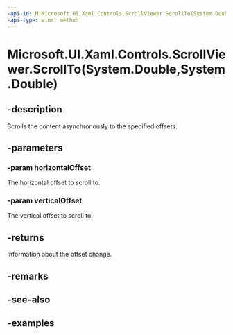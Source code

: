 ```yaml
---
-api-id: M:Microsoft.UI.Xaml.Controls.ScrollViewer.ScrollTo(System.Double,System.Double)
-api-type: winrt method
---
```


# Microsoft.UI.Xaml.Controls.ScrollViewer.ScrollTo(System.Double,System.Double)

<!--
public Microsoft.UI.Xaml.Controls.ScrollInfo ScrollTo (double horizontalOffset, double verticalOffset);
-->

## -description

Scrolls the content asynchronously to the specified offsets.

## -parameters

### -param horizontalOffset

The horizontal offset to scroll to.

### -param verticalOffset

The vertical offset to scroll to.

## -returns

Information about the offset change.

## -remarks

## -see-also

## -examples

